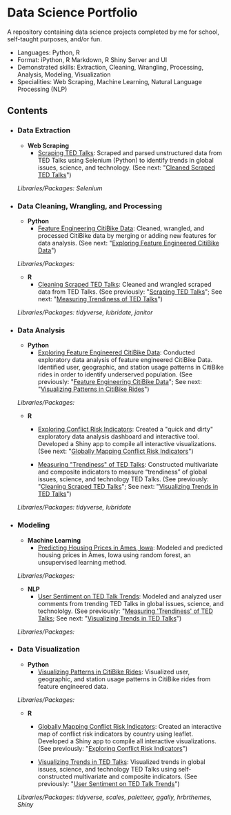 # Data Science Portfolio
A repository containing data science projects completed by me for school, self-taught purposes, and/or fun.

* Languages: Python, R
* Format: iPython, R Markdown, R Shiny Server and UI
* Demonstrated skills: Extraction, Cleaning, Wrangling, Processing, Analysis, Modeling, Visualization
* Specialities: Web Scraping, Machine Learning, Natural Language Processing (NLP)

## Contents
- ### Data Extraction
	- __Web Scraping__
		- [Scraping TED Talks](): Scraped and parsed unstructured data from TED Talks using Selenium (Python) to identify trends in global issues, science, and technology. (See next: "[Cleaned Scraped TED Talks]()")
		
	_Libraries/Packages: Selenium_ 
	
- ### Data Cleaning, Wrangling, and Processing
	- __Python__
		- [Feature Engineering CitiBike Data](): Cleaned, wrangled, and processed CitiBike data by merging or adding new features for data analysis. (See next: "[Exploring Feature Engineered CitiBike Data]()")
		
	_Libraries/Packages:_ 

	- __R__ 
		- [Cleaning Scraped TED Talks](): Cleaned and wrangled scraped data from TED Talks. (See previously: "[Scraping TED Talks]()"; See next: "[Measuring Trendiness of TED Talks]()")
		
	_Libraries/Packages: tidyverse, lubridate, janitor_ 		

- ### Data Analysis
	- __Python__
		- [Exploring Feature Engineered CitiBike Data](): Conducted exploratory data analysis of feature engineered CitiBike Data. Identified user, geographic, and station usage patterns in CitiBike rides in order to identify underserved population. (See previously: "[Feature Engineering CitiBike Data]()"; See next: "[Visualizing Patterns in CitiBike Rides]()")
		
	_Libraries/Packages:_ 

	- __R__ 
		- [Exploring Conflict Risk Indicators](): Created a "quick and dirty" exploratory data analysis dashboard and interactive tool. Developed a Shiny app to compile all interactive visualizations. (See next: "[Globally Mapping Conflict Risk Indicators]()")
	
		- [Measuring "Trendiness" of TED Talks](): Constructed multivariate and composite indicators to measure “trendiness” of global issues, science, and technology TED Talks. (See previously: "[Cleaning Scraped TED Talks]()"; See next: "[Visualizing Trends in TED Talks]()")
	
	_Libraries/Packages: tidyverse, lubridate_ 

- ### Modeling
	- __Machine Learning__
		- [Predicting Housing Prices in Ames, Iowa](): Modeled and predicted housing prices in Ames, Iowa using random forest, an unsupervised learning method.
		
	 _Libraries/Packages:_ 
	
	- __NLP__
		- [User Sentiment on TED Talk Trends](): Modeled and analyzed user comments from trending TED Talks in global issues, science, and technololgy. (See previously: "[Measuring 'Trendiness' of TED Talks](); See next: "[Visualizing Trends in TED Talks]()")
		
	 _Libraries/Packages:_ 

- ### Data Visualization
	- __Python__
		- [Visualizing Patterns in CitiBike Rides](): Visualized user, geographic, and station usage patterns in CitiBike rides from feature engineered data.
		
	_Libraries/Packages:_ 

	- __R__ 
		- [Globally Mapping Conflict Risk Indicators](): Created an interactive map of conflict risk indicators by country using leaflet. Developed a Shiny app to compile all interactive visualizations. (See previously: "[Exploring Conflict Risk Indicators]()")
		
		- [Visualizing Trends in TED Talks](): Visualized trends in global issues, science, and technology TED Talks using self-constructed multivariate and composite indicators. (See previously: "[User Sentiment on TED Talk Trends]()")
		
  	_Libraries/Packages: tidyverse, scales, paletteer, ggally, hrbrthemes, Shiny_ 
